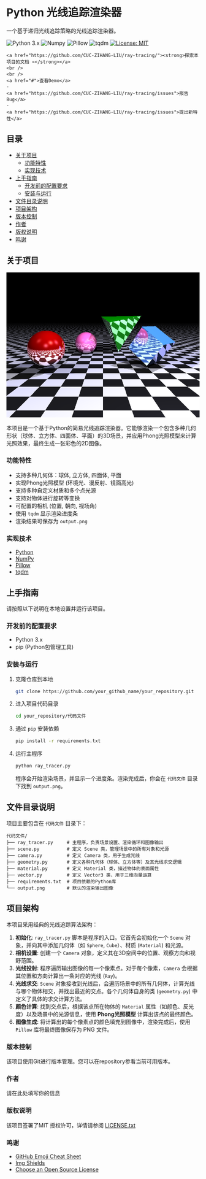 # Python 光线追踪渲染器

一个基于递归光线追踪策略的光线追踪渲染器。

<!-- PROJECT SHIELDS -->
<p align="left">
  <img src="https://img.shields.io/badge/Python-3.x-blue.svg?style=flat-square" alt="Python 3.x">
  <img src="https://img.shields.io/badge/Numpy-%3E%3D1.21.0-important.svg?style=flat-square" alt="Numpy">
  <img src="https://img.shields.io/badge/Pillow-%3E%3D8.3.1-blueviolet.svg?style=flat-square" alt="Pillow">
  <img src="https://img.shields.io/badge/tqdm-%3E%3D4.62.3-green.svg?style=flat-square" alt="tqdm">
  <a href="LICENSE.txt">
    <img src="https://img.shields.io/badge/License-MIT-yellow.svg?style=flat-square" alt="License: MIT">
  </a>
</p>

<!-- PROJECT LOGO -->

    <a href="https://github.com/CUC-ZIHANG-LIU/ray-tracing/"><strong>探索本项目的文档 »</strong></a>
    <br />
    <br />
    <a href="#">查看Demo</a>
    ·
    <a href="https://github.com/CUC-ZIHANG-LIU/ray-tracing/issues">报告Bug</a>
    ·
    <a href="https://github.com/CUC-ZIHANG-LIU/ray-tracing/issues">提出新特性</a>
  </p>
</p>

## 目录

- [关于项目](#关于项目)
  - [功能特性](#功能特性)
  - [实现技术](#实现技术)
- [上手指南](#上手指南)
  - [开发前的配置要求](#开发前的配置要求)
  - [安装与运行](#安装与运行)
- [文件目录说明](#文件目录说明)
- [项目架构](#项目架构)
- [版本控制](#版本控制)
- [作者](#作者)
- [版权说明](#版权说明)
- [鸣谢](#鸣谢)

## 关于项目

![渲染输出示例](images/output.png)

本项目是一个基于Python的简易光线追踪渲染器。它能够渲染一个包含多种几何形状（球体、立方体、四面体、平面）的3D场景，并应用Phong光照模型来计算光照效果，最终生成一张彩色的2D图像。

### 功能特性
*   支持多种几何体：球体, 立方体, 四面体, 平面
*   实现Phong光照模型 (环境光、漫反射、镜面高光)
*   支持多种自定义材质和多个点光源
*   支持对物体进行旋转等变换
*   可配置的相机 (位置, 朝向, 视场角)
*   使用 `tqdm` 显示渲染进度条
*   渲染结果可保存为 `output.png`

### 实现技术
*   [Python](https://www.python.org/)
*   [NumPy](https://numpy.org/)
*   [Pillow](https://python-pillow.org/)
*   [tqdm](https://github.com/tqdm/tqdm)

## 上手指南

请按照以下说明在本地设置并运行该项目。

### 开发前的配置要求
- Python 3.x
- pip (Python包管理工具)

### 安装与运行

1.  克隆仓库到本地
    ```sh
    git clone https://github.com/your_github_name/your_repository.git
    ```
2.  进入项目代码目录
    ```sh
    cd your_repository/代码文件
    ```
3.  通过 `pip` 安装依赖
    ```sh
    pip install -r requirements.txt
    ```
4.  运行主程序
    ```sh
    python ray_tracer.py
    ```
    程序会开始渲染场景，并显示一个进度条。渲染完成后，你会在 `代码文件` 目录下找到 `output.png`。

## 文件目录说明
项目主要包含在 `代码文件` 目录下：
```
代码文件/
├── ray_tracer.py     # 主程序，负责场景设置、渲染循环和图像输出
├── scene.py          # 定义 Scene 类，管理场景中的所有对象和光源
├── camera.py         # 定义 Camera 类，用于生成光线
├── geometry.py       # 定义各种几何体（球体、立方体等）及其光线求交逻辑
├── material.py       # 定义 Material 类，描述物体的表面属性
├── vector.py         # 定义 Vector3 类，用于三维向量运算
├── requirements.txt  # 项目依赖的Python库
└── output.png        # 默认的渲染输出图像
```

## 项目架构
本项目采用经典的光线追踪算法架构：
1.  **初始化**: `ray_tracer.py` 脚本是程序的入口。它首先会初始化一个 `Scene` 对象，并向其中添加几何体（如 `Sphere`, `Cube`）、材质 (`Material`) 和光源。
2.  **相机设置**: 创建一个 `Camera` 对象，定义其在3D空间中的位置、观察方向和视野范围。
3.  **光线投射**: 程序遍历输出图像的每一个像素点。对于每个像素，`Camera` 会根据其位置和方向计算出一条对应的光线 (`Ray`)。
4.  **光线求交**: `Scene` 对象接收到光线后，会遍历场景中的所有几何体，计算光线与哪个物体相交，并找出最近的交点。各个几何体自身的类 (`geometry.py`) 中定义了具体的求交计算方法。
5.  **颜色计算**: 找到交点后，根据该点所在物体的 `Material` 属性（如颜色、反光度）以及场景中的光源信息，使用 **Phong光照模型** 计算出该点的最终颜色。
6.  **图像生成**: 将计算出的每个像素点的颜色填充到图像中，渲染完成后，使用 `Pillow` 库将最终图像保存为 PNG 文件。

### 版本控制

该项目使用Git进行版本管理。您可以在repository参看当前可用版本。

### 作者

请在此处填写你的信息

### 版权说明

该项目签署了MIT 授权许可，详情请参阅 [LICENSE.txt](LICENSE.txt)

### 鸣谢

- [GitHub Emoji Cheat Sheet](https://www.webpagefx.com/tools/emoji-cheat-sheet)
- [Img Shields](https://shields.io)
- [Choose an Open Source License](https://choosealicense.com)




